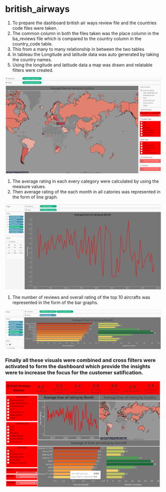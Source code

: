 # british_airways
1. To prepare the dashboard british air ways review file and the countries code files were taken.
2. The common column in both the files taken was the place column in the ba_reviews file which is compared to the country column in the country_code table.
3. This from a many to many relationship in between the two tables
4. In tableau the Longitude and latitude data was auto generated by taking the country names.
5. Using the longitude and latitude data a map was drawn and relatable filters were created.

![alt text](map.png)

1. The average rating in each every category were calculated by using the measure values.
2. Then average rating of the each month in all catories was represented in the form of line graph.

![alt text](month.png)

1. The number of reviews and overall rating of the top 10 aircrafts was represented in the form of the bar graphs.

![alt text](air.png)

### Finally all these visuals were combined and cross filters were activated to form the dashboard which provide the insights were to increase the focus for the customer satification.

![alt text](bri.png)
